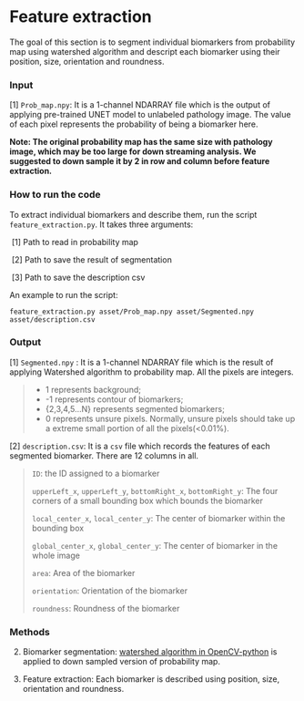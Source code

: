 # Feature extraction

The goal of this section is to segment individual biomarkers from probability map using watershed algorithm and descript each biomarker using their position, size, orientation and roundness. 

### Input

[1] `Prob_map.npy`:  It is a 1-channel NDARRAY file which is the output of applying pre-trained UNET model to unlabeled pathology image. The value of each pixel represents the probability of being a biomarker here.

**Note: The original probability map has the same size with pathology image, which may be too large for down streaming analysis. We suggested to down sample it by 2 in row and column before feature extraction.**

### How to run the code

To extract individual biomarkers and describe them, run the script `feature_extraction.py`. It takes three arguments:

​        [1] Path to read in probability map

​        [2] Path to save the result of segmentation

​		[3] Path to save the description csv

An example to run the script:

```
feature_extraction.py asset/Prob_map.npy asset/Segmented.npy asset/description.csv
```

### Output

[1] `Segmented.npy` : It is  a 1-channel NDARRAY file which is the result of applying Watershed algorithm to probability map. All the pixels are integers. 

> * 1 represents background; 
> * -1 represents contour of biomarkers; 
> * {2,3,4,5...N} represents segmented biomarkers; 
> * 0 represents unsure pixels. Normally, unsure pixels should take up a extreme small portion of all the pixels(<0.01%).

[2] `description.csv`: It is a `csv` file which records the features of each segmented biomarker. There are 12 columns in all.

> `ID`: the ID assigned to a biomarker
>
> `upperLeft_x`, `upperLeft_y`, `bottomRight_x`, `bottomRight_y`: The four corners of a small bounding box which bounds the biomarker
>
> `local_center_x`, `local_center_y`: The center of biomarker within the bounding box
>
> `global_center_x`, `global_center_y`: The center of biomarker in the whole image
>
> `area`: Area of the biomarker
>
> `orientation`: Orientation of the biomarker
>
> `roundness`: Roundness of the biomarker

### Methods 

2. Biomarker segmentation: [watershed algorithm in OpenCV-python](https://docs.opencv.org/master/d3/db4/tutorial_py_watershed.html) is applied to down sampled version of probability map.

3. Feature extraction: Each biomarker is described using position, size, orientation and roundness. 
